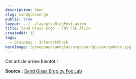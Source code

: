 ```yaml
---
description: Soon
slug: sandglassergo
public: true
layout: ../../layouts/BlogPost.astro
title: Sand Glass Ergo - 70% FRL Alice
createdAt: 12
tags:
  - GroupBuy - InterestCheck
heroImage: /groupbuy/sandglassergo/sandglassergoHero.jpg
---
```



Cet article arrive bientôt !

**Source** : [Sand Glass Ergo by Fox Lab](https://geekhack.org/index.php?topic=119902)